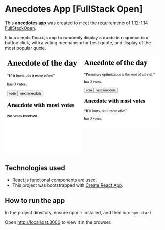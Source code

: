 # Anecdotes App [FullStack Open]

This **anecdotes app** was created to meet the requirements of [1.12-1.14 FullStackOpen](https://fullstackopen.com/en/part1/a_more_complex_state_debugging_react_apps#exercises-1-6-1-14).

It is a simple React.js app to randomly display a quote in response to a button click, with a voting mechanism for best quote, and display of the most popular quote.



<p>
  <kbd style="display:inline-block; width:250px; hspace: 20px; vertical-align: top;"  ><img src="./public/anecdotes_screenshot1.png"   alt="Anecdotes App Screenshot on loading"/></kbd>
  <kbd style="display:inline-block; width:250px; hspace: 20px; vertical-align: top;" ><img src="./public/anecdotes_screenshot2.png"   alt="Anecdotes App Screenshot in use"/> </kbd>
  </p>

## Technologies used
- React.js functional components are used.
- This project was bootstrapped with [Create React App](https://github.com/facebook/create-react-app).

## How to run the app
In the project directory, ensure npm is installed, and then run:
 `npm start`

Open [http://localhost:3000](http://localhost:3000) to view it in the browser.




